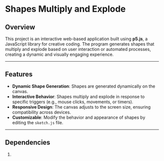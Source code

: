 # Shapes Multiply and Explode

## Overview
This project is an interactive web-based application built using **p5.js**, a JavaScript library for creative coding. The program generates shapes that multiply and explode based on user interaction or automated processes, creating a dynamic and visually engaging experience.

---

## Features
- **Dynamic Shape Generation**: Shapes are generated dynamically on the canvas.
- **Interactive Behavior**: Shapes multiply and explode in response to specific triggers (e.g., mouse clicks, movements, or timers).
- **Responsive Design**: The canvas adjusts to the screen size, ensuring compatibility across devices.
- **Customizable**: Modify the behavior and appearance of shapes by editing the `sketch.js` file.

---

## Dependencies
1.  <script src="https://cdnjs.cloudflare.com/ajax/libs/p5.js/1.6.0/p5.js"></script>

